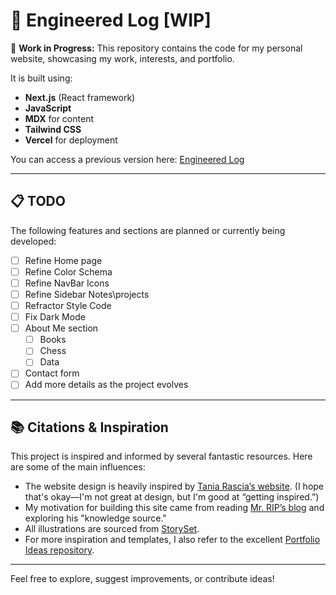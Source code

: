 # :floppy_disk: Engineered Log [WIP]

:construction: **Work in Progress:**   This repository contains the code for my personal website, showcasing my work, interests, and portfolio.


It is built using:

- **Next.js** (React framework)
- **JavaScript**
- **MDX** for content
- **Tailwind CSS**
- **Vercel** for deployment


You can access a previous version here: [Engineered Log](https://engineeredlog.vercel.app/)

---

## :clipboard: TODO

The following features and sections are planned or currently being developed:

- [ ] Refine Home page  
- [ ] Refine Color Schema
- [ ] Refine NavBar Icons
- [ ] Refine Sidebar Notes\projects
- [ ] Refractor Style Code
- [ ] Fix Dark Mode  
- [ ] About Me section  
  - [ ] Books  
  - [ ] Chess  
  - [ ] Data  
- [ ] Contact form  
- [ ] Add more details as the project evolves  

---

## :books: Citations & Inspiration

This project is inspired and informed by several fantastic resources. Here are some of the main influences:

- The website design is heavily inspired by [Tania Rascia’s website](https://www.taniarascia.com/). (I hope that's okay—I'm not great at design, but I'm good at “getting inspired.”)
- My motivation for building this site came from reading [Mr. RIP’s blog](https://retireinprogress.com/) and exploring his "knowledge source."
- All illustrations are sourced from [StorySet](https://storyset.com).
- For more inspiration and templates, I also refer to the excellent [Portfolio Ideas repository](https://github.com/Evavic44/portfolio-ideas).

---

Feel free to explore, suggest improvements, or contribute ideas!
